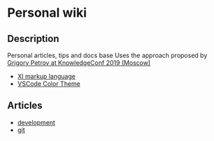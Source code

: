 # Personal wiki
## Description
Personal articles, tips and docs base
Uses the approach proposed by [Grigory Petrov at KnowledgeConf 2019 (Moscow)](https://knowledgeconf.ru/2019/abstracts/4431)

* [XI markup language](https://marketplace.visualstudio.com/items?itemName=grigoryvp.language-xi)
* [VSCode Color Theme](https://marketplace.visualstudio.com/items?itemName=grigoryvp.memory-theme)

## Articles

* [development](development)
* [git](git)
